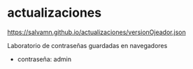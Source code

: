 # actualizaciones

https://salvamn.github.io/actualizaciones/versionOjeador.json

Laboratorio de contraseñas guardadas en navegadores
- contraseña: admin
